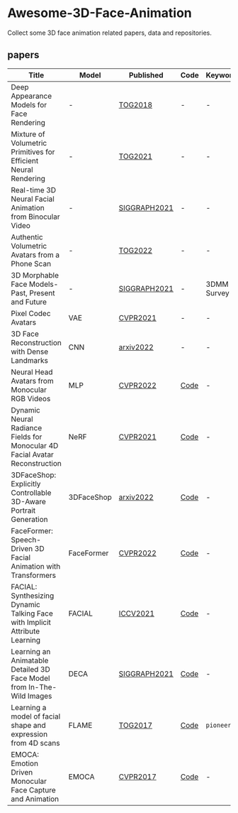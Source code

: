# Awesome-3D-Face-Animation

Collect some 3D face animation related papers, data and repositories.

## papers

| Title                  | Model                  | Published                                                    | Code                                                         | Keywords                                                     | Inputs                                                     |
| ---------------------- | ---------------------- | ------------------------------------------------------------ | ------------------------------------------------------------ | ------------------------------------------------------------ |------------------------------------------------------------ |
|Deep Appearance Models for Face Rendering | - | [TOG2018](https://dl.acm.org/doi/pdf/10.1145/3197517.3201401) | - | - | `video` |
|Mixture of Volumetric Primitives for Efficient Neural Rendering| - | [TOG2021](https://arxiv.org/pdf/2103.01954.pdf) | - | - | - |
|Real-time 3D Neural Facial Animation from Binocular Video | - | [SIGGRAPH2021](https://dl.acm.org/doi/pdf/10.1145/3450626.3459806) | - | - | `video` |
|Authentic Volumetric Avatars from a Phone Scan| - | [TOG2022](https://drive.google.com/file/d/1i4NJKAggS82wqMamCJ1OHRGgViuyoY6R/view) | - | - | `video` |
|3D Morphable Face Models- Past, Present and Future| - |[SIGGRAPH2021](https://arxiv.org/pdf/1909.01815.pdf) | - | 3DMM Survey | - |
|Pixel Codec Avatars| VAE |[CVPR2021](https://ieeexplore.ieee.org/stamp/stamp.jsp?tp=&arnumber=9577690)| - | - | `video` |
|3D Face Reconstruction with Dense Landmarks| CNN |[arxiv2022](https://arxiv.org/pdf/2204.02776.pdf)| - | - |`video`|
|Neural Head Avatars from Monocular RGB Videos| MLP | [CVPR2022](https://ieeexplore.ieee.org/stamp/stamp.jsp?tp=&arnumber=9880001&tag=1)| [Code](https://github.com/philgras/neural-head-avatars) | - | `video`|  
|Dynamic Neural Radiance Fields for Monocular 4D Facial Avatar Reconstruction| NeRF | [CVPR2021](https://openaccess.thecvf.com/content/CVPR2021/papers/Gafni_Dynamic_Neural_Radiance_Fields_for_Monocular_4D_Facial_Avatar_Reconstruction_CVPR_2021_paper.pdf)| [Code](https://github.com/gafniguy/4D-Facial-Avatars)| - | `video` |
|3DFaceShop: Explicitly Controllable 3D-Aware Portrait Generation | 3DFaceShop | [arxiv2022](https://arxiv.org/pdf/2209.05434.pdf) | [Code](https://github.com/junshutang/3DFaceShop) | - | `img` | 
|FaceFormer: Speech-Driven 3D Facial Animation with Transformers | FaceFormer | [CVPR2022](https://arxiv.org/pdf/2112.05329v4.pdf) | [Code](https://github.com/EvelynFan/FaceFormer) | - | `img`+`audio` |
|FACIAL: Synthesizing Dynamic Talking Face with Implicit Attribute Learning | FACIAL | [ICCV2021](https://arxiv.org/pdf/2108.07938v1.pdf) | [Code](https://github.com/zhangchenxu528/FACIAL) | - | `img`+`audio` |
|Learning an Animatable Detailed 3D Face Model from In-The-Wild Images | DECA | [SIGGRAPH2021](https://files.is.tue.mpg.de/black/papers/SIGGRAPH21_DECA.pdf) | [Code](https://github.com/yfeng95/DECA) | - | `img` |
|Learning a model of facial shape and expression from 4D scans | FLAME | [TOG2017](https://ps.is.mpg.de/uploads_file/attachment/attachment/400/paper.pdf) | [Code](https://flame.is.tue.mpg.de/) | `pioneer` | `multi-view imgs` |
|EMOCA: Emotion Driven Monocular Face Capture and Animation | EMOCA | [CVPR2017](https://ps.is.mpg.de/uploads_file/attachment/attachment/400/paper.pdf) | [Code](https://github.com/radekd91/emoca) | - | `multi-view imgs` |


